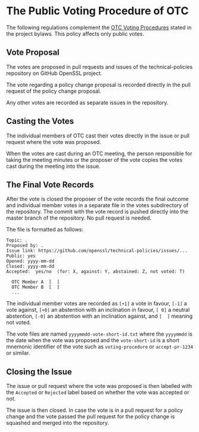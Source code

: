 The Public Voting Procedure of OTC
==================================

The following regulations complement the [OTC Voting Procedures] stated
in the project bylaws. This policy affects only public votes.

[OTC Voting Procedures]: https://www.openssl.org/policies/omc-bylaws.html#otc-voting

Vote Proposal
-------------

The votes are proposed in pull requests and issues of the technical-policies
repository on GitHub OpenSSL project.

The vote regarding a policy change proposal is recorded directly in the
pull request of the policy change proposal.

Any other votes are recorded as separate issues in the repository.

Casting the Votes
-----------------

The individual members of OTC cast their votes directly in the issue or
pull request where the vote was proposed.

When the votes are cast during an OTC meeting, the person responsible for
taking the meeting minutes or the proposer of the vote copies the votes
cast during the meeting into the issue.

The Final Vote Records
----------------------

After the vote is closed the proposer of the vote records the final outcome
and individual member votes in a separate file in the votes subdirectory of
the repository. The commit with the vote record is pushed directly into
the master branch of the repository. No pull request is needed.

The file is formatted as follows:

```
Topic: .
Proposed by: .
Issue link: https://github.com/openssl/technical-policies/issues/...
Public: yes
Opened: yyyy-mm-dd
Closed: yyyy-mm-dd
Accepted:  yes/no  (for: X, against: Y, abstained: Z, not voted: T)

  OTC Member A  [  ]
  OTC Member B  [  ]
  ...
```

The individual member votes are recorded as `[+1]` a vote in favour, `[-1]`
a vote against, `[+0]` an abstention with an inclination in favour,
`[ 0]` a neutral abstention, `[-0]` an abstention with an inclination
against, and `[  ]` meaning not voted.

The vote files are named `yyyymmdd-vote-short-id.txt` where the `yyyymmdd`
is the date when the vote was proposed and the `vote-short-id` is a short
mnemonic identifier of the vote such as `voting-procedure` or `accept-pr-1234`
or similar.

Closing the Issue
-----------------

The issue or pull request where the vote was proposed is then labelled with
the `Accepted` or `Rejected` label based on whether the vote was accepted or
not.

The issue is then closed. In case the vote is in a pull request for a policy
change and the vote passed the pull request for the policy change is squashed
and merged into the repository.
